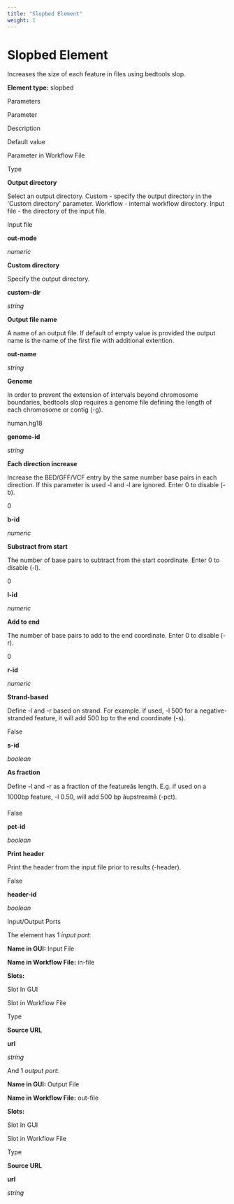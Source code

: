 ```yaml
---
title: "Slopbed Element"
weight: 1
---
```



# Slopbed Element

Increases the size of each feature in files using bedtools slop.

**Element type:** slopbed

Parameters

Parameter

Description

Default value

Parameter in Workflow File

Type

**Output directory**

Select an output directory. Custom - specify the output directory in the 'Custom directory' parameter. Workflow - internal workflow directory. Input file - the directory of the input file.

Input file

**out-mode**

_numeric_

**Custom directory**

Specify the output directory.



**custom-dir**

_string_

**Output file name**

A name of an output file. If default of empty value is provided the output name is the name of the first file with additional extention.



**out-name**

_string_

**Genome**

In order to prevent the extension of intervals beyond chromosome boundaries, bedtools slop requires a genome file defining the length of each chromosome or contig (-g).

human.hg18

**genome-id**

_string_

**Each direction increase**

Increase the BED/GFF/VCF entry by the same number base pairs in each direction. If this parameter is used -l and -l are ignored. Enter 0 to disable (-b).

0

**b-id**

_numeric_

**Substract from start**

The number of base pairs to subtract from the start coordinate. Enter 0 to disable (-l).

0

**l-id**

_numeric_

**Add to end**

The number of base pairs to add to the end coordinate. Enter 0 to disable (-r).

0

**r-id**

_numeric_

**Strand-based**

Define -l and -r based on strand. For example. if used, -l 500 for a negative-stranded feature, it will add 500 bp to the end coordinate (-s).

False

**s-id**

_boolean_

**As fraction**

Define -l and -r as a fraction of the featureâs length. E.g. if used on a 1000bp feature, -l 0.50, will add 500 bp âupstreamâ (-pct).

False

**pct-id**

_boolean_

**Print header**

Print the header from the input file prior to results (-header).

False

**header-id**

_boolean_

Input/Output Ports

The element has 1 _input port_:

**Name in GUI:** Input File

**Name in Workflow File:** in-file

**Slots:**

Slot In GUI

Slot in Workflow File

Type

**Source URL**

**url**

_string_

And 1 _output port_:

**Name in GUI:** Output File

**Name in Workflow File:** out-file

**Slots:**

Slot In GUI

Slot in Workflow File

Type

**Source URL**

**url**

_string_
